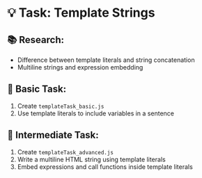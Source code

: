 # 💡 Task: Template Strings

## 📚 Research:
- Difference between template literals and string concatenation
- Multiline strings and expression embedding

## 🐣 Basic Task:
1. Create `templateTask_basic.js`
2. Use template literals to include variables in a sentence

## 🚀 Intermediate Task:
1. Create `templateTask_advanced.js`
2. Write a multiline HTML string using template literals
3. Embed expressions and call functions inside template literals
